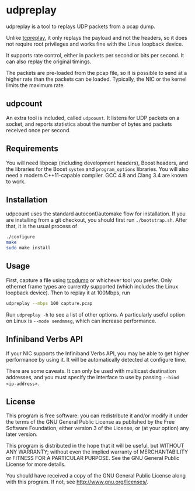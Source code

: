 # udpreplay

udpreplay is a tool to replays UDP packets from a pcap dump.

Unlike [tcpreplay](http://tcpreplay.appneta.com/), it only replays the payload
and not the headers, so it does not require root privileges and works fine with
the Linux loopback device.

It supports rate control, either in packets per second or bits per second. It
can also replay the original timings.

The packets are pre-loaded from the pcap file, so it is possible to send at a
higher rate than the packets can be loaded. Typically, the NIC or the kernel
limits the maximum rate.

## udpcount

An extra tool is included, called `udpcount`. It listens for UDP packets on a
socket, and reports statistics about the number of bytes and packets received
once per second.

## Requirements

You will need libpcap (including development headers), Boost headers, and the
libraries for the Boost `system` and `program_options` libraries. You will
also need a modern C++11-capable compiler. GCC 4.8 and Clang 3.4 are known to
work.

## Installation

udpcount uses the standard autoconf/automake flow for installation. If you
are installing from a git checkout, you should first run `./bootstrap.sh`.
After that, it is the usual process of
```sh
./configure
make
sudo make install
```

## Usage

First, capture a file using [tcpdump](http://www.tcpdump.org/) or whichever
tool you prefer. Only ethernet frame types are currently supported (which
includes the Linux loopback device). Then to replay it at 100Mbps, run

```sh
udpreplay --mbps 100 capture.pcap
```

Run `udpreplay -h` to see a list of other options. A particularly useful
option on Linux is `--mode sendmmsg`, which can increase performance.

## Infiniband Verbs API

If your NIC supports the Infiniband Verbs API, you may be able to get higher
performance by using it. It will be automatically detected at configure time.

There are some caveats. It can only be used with multicast destination
addresses, and you must specify the interface to use by passing
`--bind <ip-address>`.

## License

This program is free software: you can redistribute it and/or modify
it under the terms of the GNU General Public License as published by
the Free Software Foundation, either version 3 of the License, or
(at your option) any later version.

This program is distributed in the hope that it will be useful,
but WITHOUT ANY WARRANTY; without even the implied warranty of
MERCHANTABILITY or FITNESS FOR A PARTICULAR PURPOSE.  See the
GNU General Public License for more details.

You should have received a copy of the GNU General Public License
along with this program.  If not, see http://www.gnu.org/licenses/.
